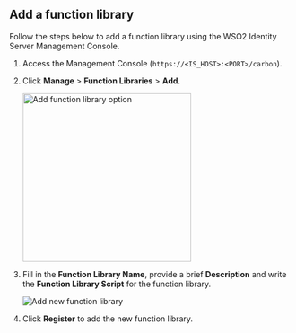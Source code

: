 
## Add a function library

Follow the steps below to add a function library using the WSO2 Identity Server Management Console.

1. Access the Management Console (`https://<IS_HOST>:<PORT>/carbon`).

2. Click **Manage** > **Function Libraries** >  **Add**.
   
    <img src="../../../assets/img/guides/add-function-library.png" width="300" alt="Add function library option"/>
   
3. Fill in the **Function Library Name**, provide a brief **Description** and write the **Function Library Script** for the function library.

    ![Add new function library](../../../assets/img/guides/add-new-function-library.png)

4. Click **Register** to add the new function library.